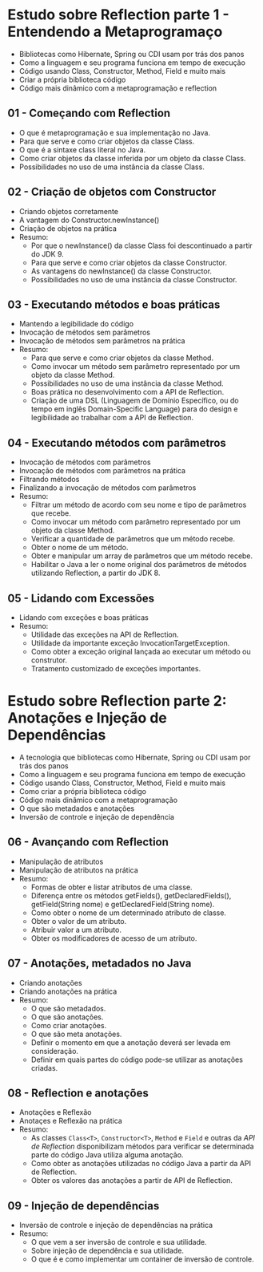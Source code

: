 # Estudo sobre Reflection parte 1 - Entendendo a Metaprogramaço

- Bibliotecas como Hibernate, Spring ou CDI usam por trás dos panos
- Como a linguagem e seu programa funciona em tempo de execução
- Código usando Class, Constructor, Method, Field e muito mais
- Criar a própria biblioteca código
- Código mais dinâmico com a metaprogramação e reflection

## 01 - Começando com Reflection
- O que é metaprogramação e sua implementação no Java.
- Para que serve e como criar objetos da classe Class<T>.
- O que é a sintaxe class literal no Java.
- Como criar objetos da classe inferida por um objeto da classe Class<T>.
- Possibilidades no uso de uma instância da classe Class<T>.
 
 ## 02 - Criação de objetos com Constructor
 - Criando objetos corretamente
 - A vantagem do Constructor.newInstance()
 - Criação de objetos na prática
 - Resumo:
   - Por que o newInstance() da classe Class<T> foi descontinuado a partir do JDK 9.
   - Para que serve e como criar objetos da classe Constructor<T>.
   - As vantagens do newInstance() da classe Constructor<T>.
   - Possibilidades no uso de uma instância da classe Constructor<T>.

## 03 - Executando métodos e boas práticas
- Mantendo a legibilidade do código
- Invocação de métodos sem parâmetros
- Invocação de métodos sem parâmetros na prática
- Resumo:
  - Para que serve e como criar objetos da classe Method.
  - Como invocar um método sem parâmetro representado por um objeto da classe Method.
  - Possibilidades no uso de uma instância da classe Method.
  - Boas prática no desenvolvimento com a API de Reflection.
  - Criação de uma DSL (Linguagem de Domínio Específico, ou do tempo em inglês Domain-Specific Language) para do design e legibilidade ao trabalhar com a API de    Reflection.
  
## 04 - Executando métodos com parâmetros
- Invocação de métodos com parâmetros
- Invocação de métodos com parâmetros na prática
- Filtrando métodos
- Finalizando a invocação de métodos com parâmetros
- Resumo:
  - Filtrar um método de acordo com seu nome e tipo de parâmetros que recebe.
  - Como invocar um método com parâmetro representado por um objeto da classe Method.
  - Verificar a quantidade de parâmetros que um método recebe.
  - Obter o nome de um método.
  - Obter e manipular um array de parâmetros que um método recebe.
  - Habilitar o Java a ler o nome original dos parâmetros de métodos utilizando Reflection, a partir do JDK 8.
  
## 05 - Lidando com Excessões
- Lidando com exceções e boas práticas
- Resumo:
  - Utilidade das exceções na API de Reflection.
  - Utilidade da importante exceção InvocationTargetException.
  - Como obter a exceção original lançada ao executar um método ou construtor.
  - Tratamento customizado de exceções importantes.
  
# Estudo sobre Reflection parte 2: Anotações e Injeção de Dependências
- A tecnologia que bibliotecas como Hibernate, Spring ou CDI usam por trás dos panos
- Como a linguagem e seu programa funciona em tempo de execução
- Código usando Class, Constructor, Method, Field e muito mais
- Como criar a própria biblioteca código
- Código mais dinâmico com a metaprogramação
- O que são metadados e anotações
- Inversão de controle e injeção de dependência

## 06 - Avançando com Reflection
- Manipulação de atributos
- Manipulação de atributos na prática
- Resumo:
  - Formas de obter e listar atributos de uma classe.
  - Diferença entre os métodos getFields(), getDeclaredFields(), getField(String nome) e getDeclaredField(String nome).
  - Como obter o nome de um determinado atributo de classe.
  - Obter o valor de um atributo.
  - Atribuir valor a um atributo.
  - Obter os modificadores de acesso de um atributo.
  
## 07 - Anotações, metadados no Java
- Criando anotações
- Criando anotações na prática
- Resumo:
  - O que são metadados.
  - O que são anotações.
  - Como criar anotações.
  - O que são meta anotações.
  - Definir o momento em que a anotação deverá ser levada em consideração.
  - Definir em quais partes do código pode-se utilizar as anotações criadas.

## 08 - Reflection e anotações
- Anotações e Reflexão
- Anotaçes e Reflexão na prática
- Resumo:
  - As classes `Class<T>`, `Constructor<T>`, `Method` e `Field` e outras da *API de Reflection* disponibilizam métodos para verificar se determinada parte do código Java utiliza alguma anotação.
  - Como obter as anotações utilizadas no código Java a partir da API de Reflection.
  - Obter os valores das anotações a partir de API de Reflection.
  
## 09 - Injeção de dependências
- Inversão de controle e injeção de dependências na prática
- Resumo:
  - O que vem a ser inversão de controle e sua utilidade.
  - Sobre injeção de dependência e sua utilidade.
  - O que é e como implementar um container de inversão de controle.
